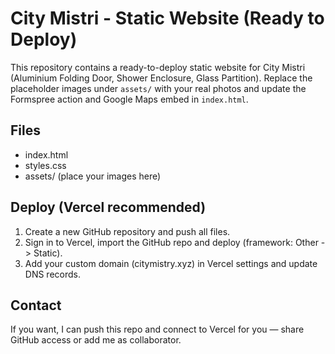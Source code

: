 # City Mistri - Static Website (Ready to Deploy)
This repository contains a ready-to-deploy static website for City Mistri (Aluminium Folding Door, Shower Enclosure, Glass Partition).
Replace the placeholder images under `assets/` with your real photos and update the Formspree action and Google Maps embed in `index.html`.

## Files
- index.html
- styles.css
- assets/ (place your images here)

## Deploy (Vercel recommended)
1. Create a new GitHub repository and push all files.
2. Sign in to Vercel, import the GitHub repo and deploy (framework: Other -> Static).
3. Add your custom domain (citymistry.xyz) in Vercel settings and update DNS records.

## Contact
If you want, I can push this repo and connect to Vercel for you — share GitHub access or add me as collaborator.

